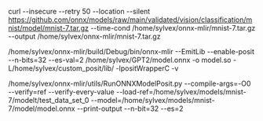 
curl --insecure --retry 50 --location --silent https://github.com/onnx/models/raw/main/validated/vision/classification/mnist/model/mnist-7.tar.gz --time-cond /home/sylvex/onnx-mlir/mnist-7.tar.gz --output /home/sylvex/onnx-mlir/mnist-7.tar.gz

/home/sylvex/onnx-mlir/build/Debug/bin/onnx-mlir --EmitLib --enable-posit --n-bits=32 --es-val=2 /home/sylvex/GPT2/model.onnx -o model.so -L/home/sylvex/custom_posit/lib/ -lpositWrapperC -v

 /home/sylvex/onnx-mlir/utils/RunONNXModelPosit.py --compile-args=-O0 --verify=ref --verify-every-value --load-ref=/home/sylvex/models/mnist-7/modelt/test_data_set_0 --model=/home/sylvex/models/mnist-7/model/model.onnx --print-output --n-bit=32 --es=2